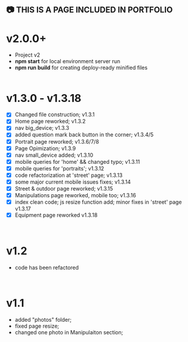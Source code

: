 
## :camera: THIS IS A PAGE INCLUDED IN PORTFOLIO 
# v2.0.0+
  - Project v2
  - **npm start** for local environment server run <br/>
  - **npm run build** for creating deploy-ready minified files <br/><br/>
  
# v1.3.0 - v1.3.18
 - [x] Changed file construction; v1.3.1
 - [x] Home page reworked; v1.3.2
 - [x] nav big_device; v1.3.3
 - [x] added question mark back button in the corner; v1.3.4/5
 - [x] Portrait page reworked; v1.3.6/7/8
 - [x] Page Opimization; v1.3.9
 - [x] nav small_device added; v1.3.10
 - [x] mobile queries for 'home' && changed typo; v1.3.11
 - [x] mobile queries for 'portraits'; v1.3.12
 - [x] code refactorization at 'street' page; v1.3.13
 - [x] some major current mobile issues fixes; v1.3.14
 - [x] Street & outdoor page reworked; v1.3.15
 - [x] Manipulations page reworked, mobile too; v1.3.16
 - [x] index clean code; js resize function add; minor fixes in 'street' page  v1.3.17
 - [x] Equipment page reworked v1.3.18
 
 <br/>
 
# v1.2
 - code has been refactored
 <br/>

# v1.1
 - added "photos" folder;
 - fixed page resize;
 - changed one photo in Manipulaiton section;
